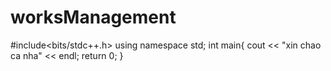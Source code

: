 # worksManagement
#include<bits/stdc++.h>
using namespace std;
int main{
  cout << "xin chao ca nha" << endl;
  return 0;
}
